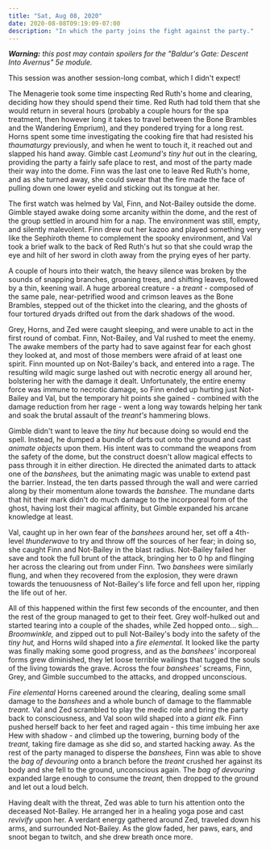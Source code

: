 ```yaml
---
title: "Sat, Aug 08, 2020"
date: 2020-08-08T09:19:09-07:00
description: "In which the party joins the fight against the party."
---
```


_**Warning:** this post may contain spoilers for the "Baldur's Gate: Descent Into Avernus" 5e module._

This session was another session-long combat, which I didn't expect!

The Menagerie took some time inspecting Red Ruth's home and clearing, deciding how they should spend their time. Red Ruth had told them that she would return in several hours (probably a couple hours for the spa treatment, then however long it takes to travel between the Bone Brambles and the Wandering Emprium), and they pondered trying for a long rest. Horns spent some time investigating the cooking fire that had resisted his _thaumaturgy_ previously, and when he went to touch it, it reached out and slapped his hand away. Gimble cast _Leomund's tiny hut_ out in the clearing, providing the party a fairly safe place to rest, and most of the party made their way into the dome. Finn was the last one to leave Red Ruth's home, and as she turned away, she could swear that the fire made the face of pulling down one lower eyelid and sticking out its tongue at her.

The first watch was helmed by Val, Finn, and Not-Bailey outside the dome. Gimble stayed awake doing some arcanity within the dome, and the rest of the group settled in around him for a nap. The environment was still, empty, and silently malevolent. Finn drew out her kazoo and played something very like the Sephiroth theme to complement the spooky environment, and Val took a brief walk to the back of Red Ruth's hut so that she could wrap the eye and hilt of her sword in cloth away from the prying eyes of her party.

A couple of hours into their watch, the heavy silence was broken by the sounds of snapping branches, groaning trees, and shifting leaves, followed by a thin, keening wail. A huge arboreal creature - a _treant_ - composed of the same pale, near-petrified wood and crimson leaves as the Bone Brambles, stepped out of the thicket into the clearing, and the ghosts of four tortured dryads drifted out from the dark shadows of the wood.

Grey, Horns, and Zed were caught sleeping, and were unable to act in the first round of combat. Finn, Not-Bailey, and Val rushed to meet the enemy. The awake members of the party had to save against fear for each ghost they looked at, and most of those members were afraid of at least one spirit. Finn mounted up on Not-Bailey's back, and entered into a rage. The resulting wild magic surge lashed out with necrotic energy all around her, bolstering her with the damage it dealt. Unfortunately, the entire enemy force was immune to necrotic damage, so Finn ended up hurting just Not-Bailey and Val, but the temporary hit points she gained - combined with the damage reduction from her rage - went a long way towards helping her tank and soak the brutal assault of the _treant's_ hammering blows.

Gimble didn't want to leave the _tiny hut_ because doing so would end the spell. Instead, he dumped a bundle of darts out onto the ground and cast _animate objects_ upon them. His intent was to command the weapons from the safety of the dome, but the construct doesn't allow magical effects to pass through it in either direction. He directed the animated darts to attack one of the _banshees,_ but the animating magic was unable to extend past the barrier. Instead, the ten darts passed through the wall and were carried along by their momentum alone towards the _banshee._ The mundane darts that hit their mark didn't do much damage to the incorporeal form of the ghost, having lost their magical affinity, but Gimble expanded his arcane knowledge at least.

Val, caught up in her own fear of the _banshees_ around her, set off a 4th-level _thunderwave_ to try and throw off the sources of her fear; in doing so, she caught Finn and Not-Bailey in the blast radius. Not-Bailey failed her save and took the full brunt of the attack, bringing her to 0 hp and flinging her across the clearing out from under Finn. Two _banshees_ were similarly flung, and when they recovered from the explosion, they were drawn towards the tenuousness of Not-Bailey's life force and fell upon her, ripping the life out of her.

All of this happened within the first few seconds of the encounter, and then the rest of the group managed to get to their feet. Grey wolf-hulked out and started tearing into a couple of the shades, while Zed hopped onto... sigh... _Broomwinkle,_ and zipped out to pull Not-Bailey's body into the safety of the _tiny hut,_ and Horns wild shaped into a _fire elemental._ It looked like the party was finally making some good progress, and as the _banshees'_ incorporeal forms grew diminished, they let loose terrible wailings that tugged the souls of the living towards the grave. Across the four _banshees'_ screams, Finn, Grey, and Gimble succumbed to the attacks, and dropped unconscious.

_Fire elemental_ Horns careened around the clearing, dealing some small damage to the _banshees_ and a whole bunch of damage to the flammable _treant._ Val and Zed scrambled to play the medic role and bring the party back to consciousness, and Val soon wild shaped into a _giant elk._ Finn pushed herself back to her feet and raged again - this time imbuing her axe Hew with shadow - and climbed up the towering, burning body of the _treant,_ taking fire damage as she did so, and started hacking away. As the rest of the party managed to disperse the _banshees,_ Finn was able to shove the _bag of devouring_ onto a branch before the _treant_ crushed her against its body and she fell to the ground, unconscious again. The _bag of devouring_ expanded large enough to consume the _treant,_ then dropped to the ground and let out a loud belch.

Having dealt with the threat, Zed was able to turn his attention onto the deceased Not-Bailey. He arranged her in a healing yoga pose and cast _revivify_ upon her. A verdant energy gathered around Zed, traveled down his arms, and surrounded Not-Bailey. As the glow faded, her paws, ears, and snoot began to twitch, and she drew breath once more.
